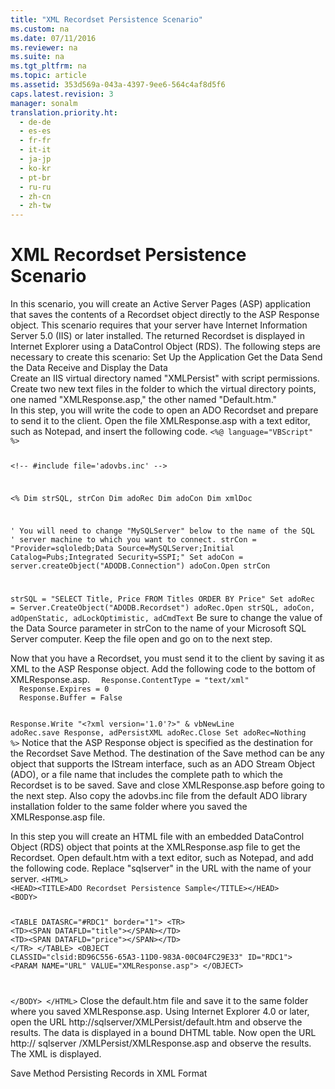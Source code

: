 ```yaml
---
title: "XML Recordset Persistence Scenario"
ms.custom: na
ms.date: 07/11/2016
ms.reviewer: na
ms.suite: na
ms.tgt_pltfrm: na
ms.topic: article
ms.assetid: 353d569a-043a-4397-9ee6-564c4af8d5f6
caps.latest.revision: 3
manager: sonalm
translation.priority.ht: 
  - de-de
  - es-es
  - fr-fr
  - it-it
  - ja-jp
  - ko-kr
  - pt-br
  - ru-ru
  - zh-cn
  - zh-tw
---
```

# XML Recordset Persistence Scenario
<?xml version="1.0" encoding="utf-8"?>
<developerConceptualDocument xmlns="http://ddue.schemas.microsoft.com/authoring/2003/5" xmlns:xlink="http://www.w3.org/1999/xlink" xmlns:xsi="http://www.w3.org/2001/XMLSchema-instance" xsi:schemaLocation="http://ddue.schemas.microsoft.com/authoring/2003/5 http://dduestorage.blob.core.windows.net/ddueschema/developer.xsd">
  <introduction>
    <para>In this scenario, you will create an Active Server Pages (ASP) application that saves the contents of a Recordset object directly to the ASP Response object.</para>
    <alert class="note">
      <para>This scenario requires that your server have Internet Information Server 5.0 (IIS) or later installed.</para>
    </alert>
    <para>The returned Recordset is displayed in Internet Explorer using a <link xlink:href="d85ea4fc-451c-436e-97b8-58f92b149dd0">DataControl Object (RDS)</link>.</para>
    <para>The following steps are necessary to create this scenario: </para>
    <list class="bullet">
      <listItem>
        <para>Set Up the Application </para>
      </listItem>
      <listItem>
        <para>Get the Data </para>
      </listItem>
      <listItem>
        <para>Send the Data </para>
      </listItem>
      <listItem>
        <para>Receive and Display the Data </para>
      </listItem>
    </list>
  </introduction>
  <section>
    <title>Step 1: Set Up the Application</title>
    <content>
      <para>Create an IIS virtual directory named "XMLPersist" with script permissions. Create two new text files in the folder to which the virtual directory points, one named "XMLResponse.asp," the other named "Default.htm."</para>
    </content>
  </section>
  <section>
    <title>Step 2: Get the Data</title>
    <content>
      <para>In this step, you will write the code to open an ADO Recordset and prepare to send it to the client. Open the file XMLResponse.asp with a text editor, such as Notepad, and insert the following code.</para>
      <code>&lt;%@ language="VBScript" %&gt;

&lt;!-- #include file='adovbs.inc' --&gt;

&lt;%
  Dim strSQL, strCon
  Dim adoRec 
  Dim adoCon 
  Dim xmlDoc 

  ' You will need to change "MySQLServer" below to the name of the SQL 
  ' server machine to which you want to connect.
  strCon = "Provider=sqloledb;Data Source=MySQLServer;Initial Catalog=Pubs;Integrated Security=SSPI;"
  Set adoCon = server.createObject("ADODB.Connection")
  adoCon.Open strCon

  strSQL = "SELECT Title, Price FROM Titles ORDER BY Price"
  Set adoRec = Server.CreateObject("ADODB.Recordset")
  adoRec.Open strSQL, adoCon, adOpenStatic, adLockOptimistic, adCmdText</code>
      <para>Be sure to change the value of the<codeInline> Data Source </codeInline>parameter in<codeInline> strCon </codeInline>to the name of your Microsoft SQL Server computer. </para>
      <para>Keep the file open and go on to the next step.</para>
    </content>
  </section>
  <section>
    <title>Step 3: Send the Data</title>
    <content>
      <para>Now that you have a Recordset, you must send it to the client by saving it as XML to the ASP Response object. Add the following code to the bottom of XMLResponse.asp.</para>
      <code>  Response.ContentType = "text/xml"
  Response.Expires = 0
  Response.Buffer = False


  Response.Write "&lt;?xml version='1.0'?&gt;" &amp; vbNewLine
  adoRec.save Response, adPersistXML
  adoRec.Close
  Set adoRec=Nothing
%&gt;</code>
      <para>Notice that the ASP Response object is specified as the destination for the Recordset <link xlink:href="ed3d9678-5c28-4e61-8bb3-7dfb66d99cf5">Save Method</link>. The destination of the Save method can be any object that supports the IStream interface, such as an ADO <link xlink:href="0514531f-009d-4519-abc3-d727014a39f1">Stream Object (ADO)</link>, or a file name that includes the complete path to which the Recordset is to be saved.</para>
      <para>Save and close XMLResponse.asp before going to the next step. Also copy the adovbs.inc file from the default ADO library installation folder to the same folder where you saved the XMLResponse.asp file.</para>
    </content>
  </section>
  <section>
    <title>Step 4: Receive and Display the Data</title>
    <content>
      <para>In this step you will create an HTML file with an embedded <link xlink:href="d85ea4fc-451c-436e-97b8-58f92b149dd0">DataControl Object (RDS)</link> object that points at the XMLResponse.asp file to get the Recordset. Open default.htm with a text editor, such as Notepad, and add the following code. Replace "sqlserver" in the URL with the name of your server.</para>
      <code>&lt;HTML&gt;
&lt;HEAD&gt;&lt;TITLE&gt;ADO Recordset Persistence Sample&lt;/TITLE&gt;&lt;/HEAD&gt;
&lt;BODY&gt;

&lt;TABLE DATASRC="#RDC1" border="1"&gt;
  &lt;TR&gt;
&lt;TD&gt;&lt;SPAN DATAFLD="title"&gt;&lt;/SPAN&gt;&lt;/TD&gt;
&lt;TD&gt;&lt;SPAN DATAFLD="price"&gt;&lt;/SPAN&gt;&lt;/TD&gt;
  &lt;/TR&gt;
&lt;/TABLE&gt;
&lt;OBJECT CLASSID="clsid:BD96C556-65A3-11D0-983A-00C04FC29E33" ID="RDC1"&gt;
   &lt;PARAM NAME="URL" VALUE="XMLResponse.asp"&gt;
&lt;/OBJECT&gt;

&lt;/BODY&gt;
&lt;/HTML&gt;</code>
      <para>Close the default.htm file and save it to the same folder where you saved XMLResponse.asp. Using Internet Explorer 4.0 or later, open the URL http://<placeholder>sqlserver</placeholder>/XMLPersist/default.htm and observe the results. The data is displayed in a bound DHTML table. Now open the URL http://<placeholder> sqlserver</placeholder> /XMLPersist/XMLResponse.asp and observe the results. The XML is displayed.</para>
    </content>
  </section>
  <relatedTopics>
<link xlink:href="ed3d9678-5c28-4e61-8bb3-7dfb66d99cf5">Save Method</link>
<link xlink:href="f3113ec4-ae31-428f-89c6-bc1024f128ea">Persisting Records in XML Format</link>
</relatedTopics>
</developerConceptualDocument>